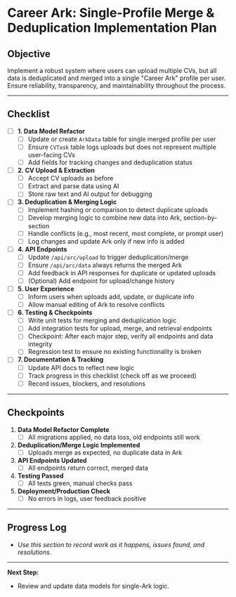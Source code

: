 # Career Ark: Single-Profile Merge & Deduplication Implementation Plan

## Objective
Implement a robust system where users can upload multiple CVs, but all data is deduplicated and merged into a single "Career Ark" profile per user. Ensure reliability, transparency, and maintainability throughout the process.

---

## Checklist

- [ ] **1. Data Model Refactor**
    - [ ] Update or create `ArkData` table for single merged profile per user
    - [ ] Ensure `CVTask` table logs uploads but does not represent multiple user-facing CVs
    - [ ] Add fields for tracking changes and deduplication status

- [ ] **2. CV Upload & Extraction**
    - [ ] Accept CV uploads as before
    - [ ] Extract and parse data using AI
    - [ ] Store raw text and AI output for debugging

- [ ] **3. Deduplication & Merging Logic**
    - [ ] Implement hashing or comparison to detect duplicate uploads
    - [ ] Develop merging logic to combine new data into Ark, section-by-section
    - [ ] Handle conflicts (e.g., most recent, most complete, or prompt user)
    - [ ] Log changes and update Ark only if new info is added

- [ ] **4. API Endpoints**
    - [ ] Update `/api/arc/upload` to trigger deduplication/merge
    - [ ] Ensure `/api/arc/data` always returns the merged Ark
    - [ ] Add feedback in API responses for duplicate or updated uploads
    - [ ] (Optional) Add endpoint for upload/change history

- [ ] **5. User Experience**
    - [ ] Inform users when uploads add, update, or duplicate info
    - [ ] Allow manual editing of Ark to resolve conflicts

- [ ] **6. Testing & Checkpoints**
    - [ ] Write unit tests for merging and deduplication logic
    - [ ] Add integration tests for upload, merge, and retrieval endpoints
    - [ ] Checkpoint: After each major step, verify all endpoints and data integrity
    - [ ] Regression test to ensure no existing functionality is broken

- [ ] **7. Documentation & Tracking**
    - [ ] Update API docs to reflect new logic
    - [ ] Track progress in this checklist (check off as we proceed)
    - [ ] Record issues, blockers, and resolutions

---

## Checkpoints

1. **Data Model Refactor Complete**
    - [ ] All migrations applied, no data loss, old endpoints still work
2. **Deduplication/Merge Logic Implemented**
    - [ ] Uploads merge as expected, no duplicate data in Ark
3. **API Endpoints Updated**
    - [ ] All endpoints return correct, merged data
4. **Testing Passed**
    - [ ] All tests green, manual checks pass
5. **Deployment/Production Check**
    - [ ] No errors in logs, user feedback positive

---

## Progress Log

- _Use this section to record work as it happens, issues found, and resolutions._

---

**Next Step:**
- Review and update data models for single-Ark logic. 
